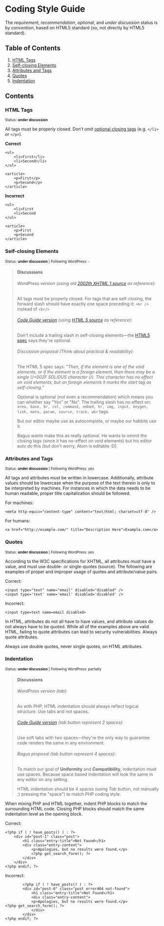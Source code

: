 # Coding Style Guide

The *requirement*, *recommendation*, *optional*, and *under discussion* status is by *convention*, based on HTML5 standard (so, not directly by HTML5 standard).

## Table of Contents

  1. [HTML Tags](#html-tags)
  2. [Self-closing Elements](#self-closing-elements)
  3. [Attributes and Tags](#attributes-and-tags)
  4. [Quotes](#quotes)
  5. [Indentation](#indentation)


## Contents

### HTML Tags

<sup>Status: **under discussion**</sup>

All tags must be properly closed. Don’t omit [optional closing tags](https://www.w3.org/TR/html5/syntax.html#optional-tags) (e.g. `</li>` or `</p>`).

**Correct**
```
<ul>
    <li>First</li>
    <li>Second</li>
</ul>

<article>
    <p>First</p>
    <p>Second</p>
</article>
```

**Incorrect**
```
<ul>
    <li>First
    <li>Second
</ul>

<article>
    <p>First
    <p>Second
</article>
```


### Self-closing Elements

<sup>Status: **under discussion**  | Following WordPress: -</sup>

>
>#### Discussions
>###### WordPress version (using old [2002th XHTML 1 source](https://www.w3.org/TR/xhtml1/#C_2) as reference):
>All tags must be properly closed. For tags that are self-closing, the forward slash should have exactly one space preceding it: `<br />` instead of `<br/>`
>
>###### [Code Guide version](http://codeguide.co/#html-syntax) (using [HTML 5 source](https://dev.w3.org/html5/spec-author-view/syntax.html#syntax-start-tag) as reference):
>Don't include a trailing slash in self-closing elements—the [HTML5 spec](https://dev.w3.org/html5/spec-author-view/syntax.html#syntax-start-tag) says they're optional.
>
>###### Discussion proposal (Think about practical & readability):
>The HTML 5 spec says: "_Then, if the element is one of the void elements, or if the element is a foreign element, then there may be a single U+002F SOLIDUS character (/). This character has no effect on void elements, but on foreign elements it marks the start tag as self-closing._"
>
>Optional is optional (not even a recommendation) which means you can whether say "Yes" or "No". The trailing slash has no effect on: `area, base, br, col, command, embed, hr, img, input, keygen, link, meta, param, source, track, wbr` tags.
>
>But our editor maybe use <tag /> as autocomplete, or maybe our habbits use it.
>
>Bagus wants make this as really *optional*. He wants to ommit the closing tags (since it has no-effect on void elements) but his editor auto do this (but don't worry, Atom is editable :D).
>


### Attributes and Tags

<sup>Status: **under discussion**  | Following WordPress: yes</sup>

All tags and attributes must be written in lowercase. Additionally, attribute values should be lowercase when the purpose of the text therein is only to be interpreted by machines. For instances in which the data needs to be human readable, proper title capitalization should be followed.

For machines:

```
<meta http-equiv="content-type" content="text/html; charset=utf-8" />
```
For humans:

```
<a href="http://example.com/" title="Description Here">Example.com</a>
```

### Quotes

<sup>Status: **under discussion**  | Following WordPress: yes</sup>

According to the W3C specifications for XHTML, all attributes must have a value, and must use double- or single-quotes (source). The following are examples of proper and improper usage of quotes and attribute/value pairs.

Correct:

```
<input type="text" name="email" disabled="disabled" />
<input type='text' name='email' disabled='disabled' />
```

Incorrect:

```
<input type=text name=email disabled>
```

In HTML, attributes do not all have to have values, and attribute values do not always have to be quoted. While all of the examples above are valid HTML, failing to quote attributes can lead to security vulnerabilities. Always quote attributes.

Always use double quotes, never single quotes, on HTML attributes.



### Indentation

<sup>Status: **under discussion**  | Following WordPress: partially</sup>

>
>#### Discussions
>###### WordPress version (tab):
>As with PHP, HTML indentation should always reflect logical structure. Use tabs and not spaces.
>
>###### [Code Guide version](http://codeguide.co/#html-syntax) (tab button represent 2 spaces):
>Use soft tabs with two spaces—they're the only way to guarantee code renders the same in any environment.
>
>###### Bagus proposal (tab button represent 4 spaces):
>To match our goal of **Uniformity** and **Compatibility**, indentation must use spaces. Because space based indentation will look the same in any editor on any setting.
>
>HTML indentation should be 4 spaces (using *Tab* button, not manually ;) pressing the "space") to match PHP coding style.
>


When mixing PHP and HTML together, indent PHP blocks to match the surrounding HTML code. Closing PHP blocks should match the same indentation level as the opening block.

Correct:

```
<?php if ( ! have_posts() ) : ?>
    <div id="post-1" class="post">
        <h1 class="entry-title">Not Found</h1>
        <div class="entry-content">
            <p>Apologies, but no results were found.</p>
            <?php get_search_form(); ?>
        </div>
    </div>
<?php endif; ?>
```

Incorrect:

```
        <?php if ( ! have_posts() ) : ?>
        <div id="post-0" class="post error404 not-found">
            <h1 class="entry-title">Not Found</h1>
            <div class="entry-content">
            <p>Apologies, but no results were found.</p>
<?php get_search_form(); ?>
            </div>
        </div>
<?php endif; ?>
```
